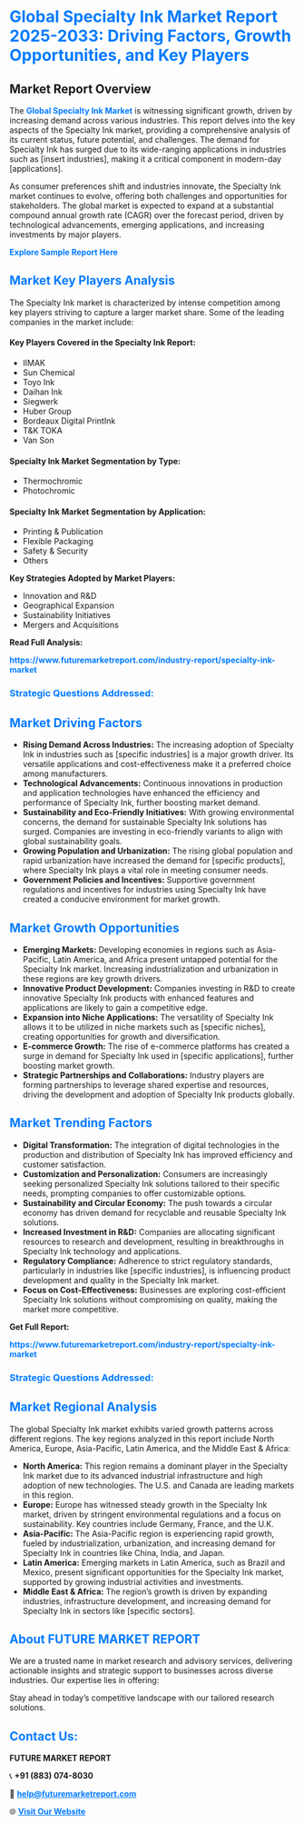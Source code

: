 <h1 style="color: #007BFF;">Global Specialty Ink Market Report 2025-2033: Driving Factors, Growth Opportunities, and Key Players</h1>

<section id="overview">
<h2>Market Report Overview</h2>
<p>The <a href="https://www.futuremarketreport.com/industry-report/specialty-ink-market" style="color: #007BFF; text-decoration: none;"><strong>Global Specialty Ink Market</strong></a> is witnessing significant growth, driven by increasing demand across various industries. This report delves into the key aspects of the Specialty Ink market, providing a comprehensive analysis of its current status, future potential, and challenges. The demand for Specialty Ink has surged due to its wide-ranging applications in industries such as [insert industries], making it a critical component in modern-day [applications].</p>
<p>As consumer preferences shift and industries innovate, the Specialty Ink market continues to evolve, offering both challenges and opportunities for stakeholders. The global market is expected to expand at a substantial compound annual growth rate (CAGR) over the forecast period, driven by technological advancements, emerging applications, and increasing investments by major players.</p>
</section>

<section id="overview">
<p><a href="https://www.futuremarketreport.com/request-sample/reportId=42115" style="color: #007BFF; text-decoration: none;"><strong>Explore Sample Report Here</strong></a></p>
</section>

<section id="key-players">
<h2 style="color: #007BFF;">Market Key Players Analysis</h2>
<p>The Specialty Ink market is characterized by intense competition among key players striving to capture a larger market share. Some of the leading companies in the market include:</p>
<h4>Key Players Covered in the Specialty Ink Report:</h4>
<ul><li>IIMAK</li><li>Sun Chemical</li><li>Toyo Ink</li><li>Daihan Ink</li><li>Siegwerk</li><li>Huber Group</li><li>Bordeaux Digital PrintInk</li><li>T&amp;K TOKA</li><li>Van Son</li></ul>
<h4>Specialty Ink Market Segmentation by Type:</h4>
<ul><li>Thermochromic</li><li>Photochromic</li></ul>

<h4>Specialty Ink Market Segmentation by Application:</h4>
<ul><li>Printing &amp; Publication</li><li>Flexible Packaging</li><li>Safety &amp; Security</li><li>Others</li></ul>
<p><strong>Key Strategies Adopted by Market Players:</strong></p>
<ul>
<li>Innovation and R&D</li>
<li>Geographical Expansion</li>
<li>Sustainability Initiatives</li>
<li>Mergers and Acquisitions</li>
</ul>
</section>

<section>
<p><strong>Read Full Analysis: </strong></p><a href="https://www.futuremarketreport.com/industry-report/specialty-ink-market" style="color: #007BFF; text-decoration: none;"><strong>https://www.futuremarketreport.com/industry-report/specialty-ink-market</strong></a>
<h3 style="color: #007BFF;">Strategic Questions Addressed:</h3>
</section>

<section id="driving-factors">
<h2 style="color: #007BFF;">Market Driving Factors</h2>
<ul>
<li><strong>Rising Demand Across Industries:</strong> The increasing adoption of Specialty Ink in industries such as [specific industries] is a major growth driver. Its versatile applications and cost-effectiveness make it a preferred choice among manufacturers.</li>
<li><strong>Technological Advancements:</strong> Continuous innovations in production and application technologies have enhanced the efficiency and performance of Specialty Ink, further boosting market demand.</li>
<li><strong>Sustainability and Eco-Friendly Initiatives:</strong> With growing environmental concerns, the demand for sustainable Specialty Ink solutions has surged. Companies are investing in eco-friendly variants to align with global sustainability goals.</li>
<li><strong>Growing Population and Urbanization:</strong> The rising global population and rapid urbanization have increased the demand for [specific products], where Specialty Ink plays a vital role in meeting consumer needs.</li>
<li><strong>Government Policies and Incentives:</strong> Supportive government regulations and incentives for industries using Specialty Ink have created a conducive environment for market growth.</li>
</ul>
</section>

<section id="growth-opportunities">
<h2 style="color: #007BFF;">Market Growth Opportunities</h2>
<ul>
<li><strong>Emerging Markets:</strong> Developing economies in regions such as Asia-Pacific, Latin America, and Africa present untapped potential for the Specialty Ink market. Increasing industrialization and urbanization in these regions are key growth drivers.</li>
<li><strong>Innovative Product Development:</strong> Companies investing in R&D to create innovative Specialty Ink products with enhanced features and applications are likely to gain a competitive edge.</li>
<li><strong>Expansion into Niche Applications:</strong> The versatility of Specialty Ink allows it to be utilized in niche markets such as [specific niches], creating opportunities for growth and diversification.</li>
<li><strong>E-commerce Growth:</strong> The rise of e-commerce platforms has created a surge in demand for Specialty Ink used in [specific applications], further boosting market growth.</li>
<li><strong>Strategic Partnerships and Collaborations:</strong> Industry players are forming partnerships to leverage shared expertise and resources, driving the development and adoption of Specialty Ink products globally.</li>
</ul>
</section>

<section id="trending-factors">
<h2 style="color: #007BFF;">Market Trending Factors</h2>
<ul>
<li><strong>Digital Transformation:</strong> The integration of digital technologies in the production and distribution of Specialty Ink has improved efficiency and customer satisfaction.</li>
<li><strong>Customization and Personalization:</strong> Consumers are increasingly seeking personalized Specialty Ink solutions tailored to their specific needs, prompting companies to offer customizable options.</li>
<li><strong>Sustainability and Circular Economy:</strong> The push towards a circular economy has driven demand for recyclable and reusable Specialty Ink solutions.</li>
<li><strong>Increased Investment in R&D:</strong> Companies are allocating significant resources to research and development, resulting in breakthroughs in Specialty Ink technology and applications.</li>
<li><strong>Regulatory Compliance:</strong> Adherence to strict regulatory standards, particularly in industries like [specific industries], is influencing product development and quality in the Specialty Ink market.</li>
<li><strong>Focus on Cost-Effectiveness:</strong> Businesses are exploring cost-efficient Specialty Ink solutions without compromising on quality, making the market more competitive.</li>
</ul>
</section>

<section>
<p><strong>Get Full Report: </strong></p><a href="https://www.futuremarketreport.com/industry-report/specialty-ink-market" style="color: #007BFF; text-decoration: none;"><strong>https://www.futuremarketreport.com/industry-report/specialty-ink-market</strong></a>
<h3 style="color: #007BFF;">Strategic Questions Addressed:</h3>
</section>


<section id="regional-analysis">
<h2 style="color: #007BFF;">Market Regional Analysis</h2>
<p>The global Specialty Ink market exhibits varied growth patterns across different regions. The key regions analyzed in this report include North America, Europe, Asia-Pacific, Latin America, and the Middle East & Africa:</p>
<ul>
<li><strong>North America:</strong> This region remains a dominant player in the Specialty Ink market due to its advanced industrial infrastructure and high adoption of new technologies. The U.S. and Canada are leading markets in this region.</li>
<li><strong>Europe:</strong> Europe has witnessed steady growth in the Specialty Ink market, driven by stringent environmental regulations and a focus on sustainability. Key countries include Germany, France, and the U.K.</li>
<li><strong>Asia-Pacific:</strong> The Asia-Pacific region is experiencing rapid growth, fueled by industrialization, urbanization, and increasing demand for Specialty Ink in countries like China, India, and Japan.</li>
<li><strong>Latin America:</strong> Emerging markets in Latin America, such as Brazil and Mexico, present significant opportunities for the Specialty Ink market, supported by growing industrial activities and investments.</li>
<li><strong>Middle East & Africa:</strong> The region’s growth is driven by expanding industries, infrastructure development, and increasing demand for Specialty Ink in sectors like [specific sectors].</li>
</ul>
</section>

<footer>
<h2 style="color: #007BFF;">About FUTURE MARKET REPORT</h2>
<p>We are a trusted name in market research and advisory services, delivering actionable insights and strategic support to businesses across diverse industries. Our expertise lies in offering:</p>

<p>Stay ahead in today’s competitive landscape with our tailored research solutions.</p>

<h2 style="color: #007BFF;">Contact Us:</h2>
<p><strong>FUTURE MARKET REPORT</strong></p>
<p>📞 <strong>+91 (883) 074-8030</strong></p>
<p>📧 <strong><a href="mailto:help@futuremarketreport.com" style="color: #007BFF;">help@futuremarketreport.com</a></strong></p>
<p>🌐 <strong><a href="https://www.futuremarketreport.com/" style="color: #007BFF;">Visit Our Website</a></strong></p>
</footer>